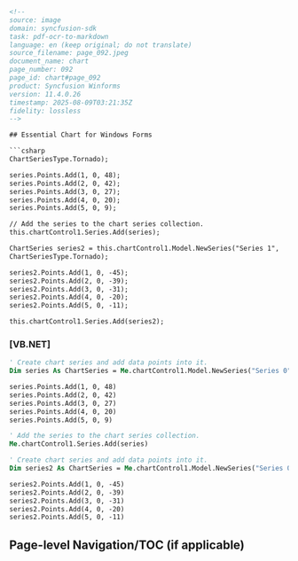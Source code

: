 ```html
<!-- 
source: image
domain: syncfusion-sdk
task: pdf-ocr-to-markdown
language: en (keep original; do not translate)
source_filename: page_092.jpeg
document_name: chart
page_number: 092
page_id: chart#page_092
product: Syncfusion Winforms
version: 11.4.0.26
timestamp: 2025-08-09T03:21:35Z
fidelity: lossless
-->

## Essential Chart for Windows Forms

```csharp
ChartSeriesType.Tornado);

series.Points.Add(1, 0, 48);
series.Points.Add(2, 0, 42);
series.Points.Add(3, 0, 27);
series.Points.Add(4, 0, 20);
series.Points.Add(5, 0, 9);

// Add the series to the chart series collection.
this.chartControl1.Series.Add(series);

ChartSeries series2 = this.chartControl1.Model.NewSeries("Series 1",
ChartSeriesType.Tornado);

series2.Points.Add(1, 0, -45);
series2.Points.Add(2, 0, -39);
series2.Points.Add(3, 0, -31);
series2.Points.Add(4, 0, -20);
series2.Points.Add(5, 0, -11);

this.chartControl1.Series.Add(series2);
```

### [VB.NET]

```vb
' Create chart series and add data points into it.
Dim series As ChartSeries = Me.chartControl1.Model.NewSeries("Series 0", ChartSeriesType.Tornado)

series.Points.Add(1, 0, 48)
series.Points.Add(2, 0, 42)
series.Points.Add(3, 0, 27)
series.Points.Add(4, 0, 20)
series.Points.Add(5, 0, 9)

' Add the series to the chart series collection.
Me.chartControl1.Series.Add(series)

' Create chart series and add data points into it.
Dim series2 As ChartSeries = Me.chartControl1.Model.NewSeries("Series 0", ChartSeriesType.Tornado)

series2.Points.Add(1, 0, -45)
series2.Points.Add(2, 0, -39)
series2.Points.Add(3, 0, -31)
series2.Points.Add(4, 0, -20)
series2.Points.Add(5, 0, -11)
```

## Page-level Navigation/TOC (if applicable)

<!-- tags: [chart, tornado chart, windows forms, syncfusion winforms, data visualization] keywords: [tornado chart, windows forms chart, essential chart, chart control, chart series, series type, data points, series collection, chart model, chart points, series1, series2, vb.net, csharp] -->
```